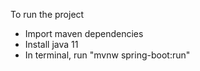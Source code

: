 To run the project
- Import maven dependencies
- Install java 11
- In terminal, run "mvnw spring-boot:run"
